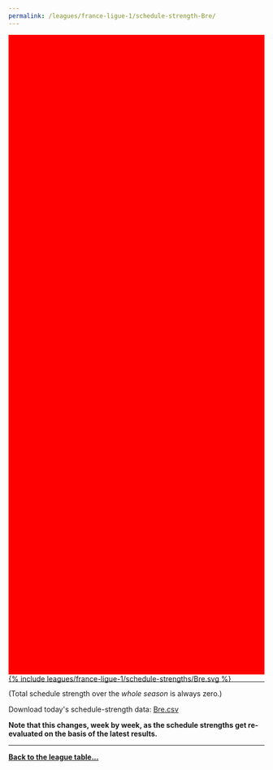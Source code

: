 ```yaml
---
permalink: /leagues/france-ligue-1/schedule-strength-Bre/
---
```


<style>
.svg-wrap {
    background-color:red;
    height:0;
    padding-top:250%; /* 350px/550px */
    position: relative;
}

svg {
    background-color: white;
    height: 100%;
    display:block;
    width: 100%;
    position: absolute;
    top:0;
    left:0;
}
</style>


<div class="svg-wrap">
{% include leagues/france-ligue-1/schedule-strengths/Bre.svg %}
</div>

-----

(Total schedule strength over the *whole season* is always zero.)


Download today's schedule-strength data: [Bre.csv](/assets/leagues/france-ligue-1/2025/schedule-strengths/Bre.csv)

**Note that this changes, week by week, as the schedule strengths get re-evaluated on the
basis of the latest results.**

-----

[**Back to the league table...**](/leagues/france-ligue-1)


